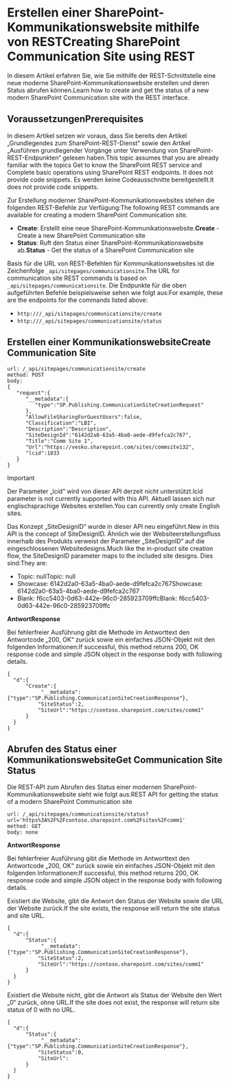 # <a name="creating-sharepoint-communication-site-using-rest"></a><span data-ttu-id="aa2a2-101">Erstellen einer SharePoint-Kommunikationswebsite mithilfe von REST</span><span class="sxs-lookup"><span data-stu-id="aa2a2-101">Creating SharePoint Communication Site using REST</span></span>

<span data-ttu-id="aa2a2-102">In diesem Artikel erfahren Sie, wie Sie mithilfe der REST-Schnittstelle eine neue moderne SharePoint-Kommunikationswebsite erstellen und deren Status abrufen können.</span><span class="sxs-lookup"><span data-stu-id="aa2a2-102">Learn how to create and get the status of a new modern SharePoint Communication site with the REST interface.</span></span>

## <a name="prerequisites"></a><span data-ttu-id="aa2a2-103">Voraussetzungen</span><span class="sxs-lookup"><span data-stu-id="aa2a2-103">Prerequisites</span></span>

<span data-ttu-id="aa2a2-104">In diesem Artikel setzen wir voraus, dass Sie bereits den Artikel „Grundlegendes zum SharePoint-REST-Dienst“ sowie den Artikel „Ausführen grundlegender Vorgänge unter Verwendung von SharePoint-REST-Endpunkten“ gelesen haben.</span><span class="sxs-lookup"><span data-stu-id="aa2a2-104">This topic assumes that you are already familiar with the topics  Get to know the SharePoint REST service and Complete basic operations using SharePoint REST endpoints. It does not provide code snippets.</span></span> <span data-ttu-id="aa2a2-105">Es werden keine Codeausschnitte bereitgestellt.</span><span class="sxs-lookup"><span data-stu-id="aa2a2-105">It does not provide code snippets.</span></span>

<span data-ttu-id="aa2a2-106">Zur Erstellung moderner SharePoint-Kommunikationswebsites stehen die folgenden REST-Befehle zur Verfügung:</span><span class="sxs-lookup"><span data-stu-id="aa2a2-106">The following REST commands are available for creating a modern SharePoint Communication site.</span></span>

- <span data-ttu-id="aa2a2-107">**Create**: Erstellt eine neue SharePoint-Kommunikationswebsite.</span><span class="sxs-lookup"><span data-stu-id="aa2a2-107">**Create** - Create a new SharePoint Communication site</span></span>
- <span data-ttu-id="aa2a2-108">**Status**: Ruft den Status einer SharePoint-Kommunikationswebsite ab.</span><span class="sxs-lookup"><span data-stu-id="aa2a2-108">**Status** - Get the status of a SharePoint Communication site</span></span>

<span data-ttu-id="aa2a2-109">Basis für die URL von REST-Befehlen für Kommunikationswebsites ist die Zeichenfolge `_api/sitepages/communicationsite`.</span><span class="sxs-lookup"><span data-stu-id="aa2a2-109">The URL for communication site REST commands is based on `_api/sitepages/communicationsite`.</span></span> <span data-ttu-id="aa2a2-110">Die Endpunkte für die oben aufgeführten Befehle beispielsweise sehen wie folgt aus:</span><span class="sxs-lookup"><span data-stu-id="aa2a2-110">For example, these are the endpoints for the commands listed above:</span></span>

- `http:///_api/sitepages/communicationsite/create`
- `http:///_api/sitepages/communicationsite/status`

## <a name="create-communication-site"></a><span data-ttu-id="aa2a2-111">Erstellen einer Kommunikationswebsite</span><span class="sxs-lookup"><span data-stu-id="aa2a2-111">Create Communication Site</span></span>

```
url: /_api/sitepages/communicationsite/create
method: POST
body:
{
   "request":{
      "__metadata":{
         "type":"SP.Publishing.CommunicationSiteCreationRequest"
      },
      "AllowFileSharingForGuestUsers":false,
      "Classification":"LBI",
      "Description":"Description",
      "SiteDesignId":"6142d2a0-63a5-4ba0-aede-d9fefca2c767",
      "Title":"Comm Site 1",
      "Url":"https://vesku.sharepoint.com/sites/commsite132",
      "lcid":1033
   }
}
```

> [!IMPORTANT]
> <span data-ttu-id="aa2a2-112">Der Parameter „lcid“ wird von dieser API derzeit nicht unterstützt.</span><span class="sxs-lookup"><span data-stu-id="aa2a2-112">lcid parameter is not currently supported with this API.</span></span> <span data-ttu-id="aa2a2-113">Aktuell lassen sich nur englischsprachige Websites erstellen.</span><span class="sxs-lookup"><span data-stu-id="aa2a2-113">You can currently only create English sites.</span></span> 

<span data-ttu-id="aa2a2-114">Das Konzept „SiteDesignID“ wurde in dieser API neu eingeführt.</span><span class="sxs-lookup"><span data-stu-id="aa2a2-114">New in this API is the concept of SiteDesignID.</span></span> <span data-ttu-id="aa2a2-115">Ähnlich wie der Websiteerstellungsfluss innerhalb des Produkts verweist der Parameter „SiteDesignID“ auf die eingeschlossenen Websitedesigns.</span><span class="sxs-lookup"><span data-stu-id="aa2a2-115">Much like the in-product site creation flow, the SiteDesignID parameter maps to the included site designs.</span></span> <span data-ttu-id="aa2a2-116">Dies sind:</span><span class="sxs-lookup"><span data-stu-id="aa2a2-116">They are:</span></span>

- <span data-ttu-id="aa2a2-117">Topic: null</span><span class="sxs-lookup"><span data-stu-id="aa2a2-117">Topic: null</span></span>
- <span data-ttu-id="aa2a2-118">Showcase: 6142d2a0-63a5-4ba0-aede-d9fefca2c767</span><span class="sxs-lookup"><span data-stu-id="aa2a2-118">Showcase: 6142d2a0-63a5-4ba0-aede-d9fefca2c767</span></span>
- <span data-ttu-id="aa2a2-119">Blank: f6cc5403-0d63-442e-96c0-285923709ffc</span><span class="sxs-lookup"><span data-stu-id="aa2a2-119">Blank: f6cc5403-0d63-442e-96c0-285923709ffc</span></span>

<span data-ttu-id="aa2a2-120">**Antwort**</span><span class="sxs-lookup"><span data-stu-id="aa2a2-120">**Response**</span></span>

<span data-ttu-id="aa2a2-121">Bei fehlerfreier Ausführung gibt die Methode im Antworttext den Antwortcode „200, OK“ zurück sowie ein einfaches JSON-Objekt mit den folgenden Informationen:</span><span class="sxs-lookup"><span data-stu-id="aa2a2-121">If successful, this method returns 200, OK response code and simple JSON object in the response body with following details.</span></span>

```
{
  "d":{
      "Create":{
           "__metadata":{"type":"SP.Publishing.CommunicationSiteCreationResponse"},
          "SiteStatus":2,
          "SiteUrl":"https://contoso.sharepoint.com/sites/comm1"
      }
  }
}
```


## <a name="get-communication-site-status"></a><span data-ttu-id="aa2a2-122">Abrufen des Status einer Kommunikationswebsite</span><span class="sxs-lookup"><span data-stu-id="aa2a2-122">Get Communication Site Status</span></span>

<span data-ttu-id="aa2a2-123">Die REST-API zum Abrufen des Status einer modernen SharePoint-Kommunikationswebsite sieht wie folgt aus:</span><span class="sxs-lookup"><span data-stu-id="aa2a2-123">REST API for getting the status of a modern SharePoint Communication site</span></span>

```
url: /_api/sitepages/communicationsite/status?url='https%3A%2F%2Fcontoso.sharepoint.com%2Fsites%2Fcomm1'
method: GET
body: none
```

<span data-ttu-id="aa2a2-124">**Antwort**</span><span class="sxs-lookup"><span data-stu-id="aa2a2-124">**Response**</span></span>

<span data-ttu-id="aa2a2-125">Bei fehlerfreier Ausführung gibt die Methode im Antworttext den Antwortcode „200, OK“ zurück sowie ein einfaches JSON-Objekt mit den folgenden Informationen:</span><span class="sxs-lookup"><span data-stu-id="aa2a2-125">If successful, this method returns 200, OK response code and simple JSON object in the response body with following details.</span></span>
 
<span data-ttu-id="aa2a2-126">Existiert die Website, gibt die Antwort den Status der Website sowie die URL der Website zurück.</span><span class="sxs-lookup"><span data-stu-id="aa2a2-126">If the site exists, the response will return the site status and site URL.</span></span>

```
{
  "d":{
      "Status":{
           "__metadata":{"type":"SP.Publishing.CommunicationSiteCreationResponse"},
          "SiteStatus":2,
          "SiteUrl":"https://contoso.sharepoint.com/sites/comm1"
      }
  }
}
```

<span data-ttu-id="aa2a2-127">Existiert die Website nicht, gibt die Antwort als Status der Website den Wert „0“ zurück, ohne URL.</span><span class="sxs-lookup"><span data-stu-id="aa2a2-127">If the site does not exist, the response will return site status of 0 with no URL.</span></span>

```
{
  "d":{
      "Status":{
           "__metadata":{"type":"SP.Publishing.CommunicationSiteCreationResponse"},
          "SiteStatus":0,
          "SiteUrl":
      }
  }
}
```